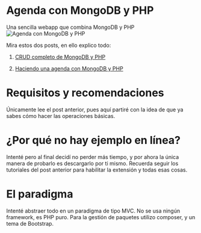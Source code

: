 # Agenda con MongoDB y PHP
Una sencilla webapp que combina MongoDB y PHP
![Agenda con MongoDB y PHP](https://i2.wp.com/parzibyte.me/blog/wp-content/uploads/2018/12/CRUD-de-MongoDB-y-PHP-agenda.png)

Mira estos dos posts, en ello explico todo:

 1. [CRUD completo de MongoDB y
    PHP](https://parzibyte.me/blog/2018/12/13/php-mongodb-crud/)
    
 2. [Haciendo una agenda con MongoDB y
        PHP](https://parzibyte.me/blog/2018/12/13/ejemplo-mongodb-php-agenda/)

# Requisitos y recomendaciones

Únicamente lee el post anterior, pues aquí partiré con la idea de que ya sabes cómo hacer las operaciones básicas.

# ¿Por qué no hay ejemplo en línea?

Intenté pero al final decidí no perder más tiempo, y por ahora la única manera de probarlo es descargarlo por ti mismo. Recuerda seguir los tutoriales del post anterior para habilitar la extensión y todas esas cosas.

# El paradigma

Intenté abstraer todo en un paradigma de tipo MVC. No se usa ningún framework, es PHP puro. Para la gestión de paquetes utilizo composer, y un tema de Bootstrap.